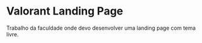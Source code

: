 # Valorant Landing Page
 Trabalho da faculdade onde devo desenvolver uma landing page com tema livre.

